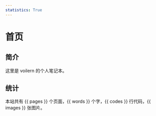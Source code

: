 ```yaml
---
statistics: True
---
```


# 首页

## 简介
这里是 voilern 的个人笔记本。

## 统计
本站共有 {{ pages }} 个页面，{{ words }} 个字，{{ codes }} 行代码，{{ images }} 张图片。